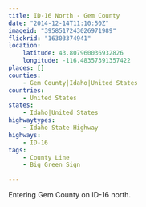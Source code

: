 ```yaml
---
title: ID-16 North - Gem County
date: "2014-12-14T11:10:50Z"
imageid: "3958517243026971989"
flickrid: "16303374941"
location:
    latitude: 43.807960036932826
    longitude: -116.48357391357422
places: []
counties:
    - Gem County|Idaho|United States
countries:
    - United States
states:
    - Idaho|United States
highwaytypes:
    - Idaho State Highway
highways:
    - ID-16
tags:
    - County Line
    - Big Green Sign

---
```

Entering Gem County on ID-16 north.
